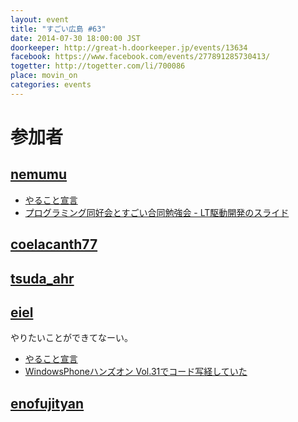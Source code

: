 ```yaml
---
layout: event
title: "すごい広島 #63"
date: 2014-07-30 18:00:00 JST
doorkeeper: http://great-h.doorkeeper.jp/events/13634
facebook: https://www.facebook.com/events/277891285730413/
togetter: http://togetter.com/li/700086
place: movin_on
categories: events
---
```


# 参加者

## [nemumu](https://github.com/nemumu)

* [やること宣言](https://github.com/great-h/great-h.github.io/issues/1111)
* [プログラミング同好会とすごい合同勉強会 - LT駆動開発のスライド](http://www.slideshare.net/nemumu/ss-37607787)


## [coelacanth77](https://github.com/coelacanth77)


## [tsuda_ahr](http://twitter.com/tsuda_ahr)


## [eiel](http://eiel.info/)

やりたいことができてなーい。

* [やること宣言](https://github.com/great-h/great-h.github.io/issues/1107)
* [WindowsPhoneハンズオン Vol.31でコード写経していた](https://github.com/eiel/wpho-31-typescript2)


## [enofujityan](http://twitter.com/enofujityan)
